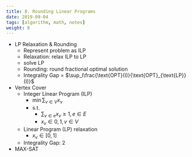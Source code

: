 ```yaml
---
title: 8. Rounding Linear Programs
date: 2019-09-04
tags: [algorithm, math, notes]
weight: 8
---
```


* LP Relaxation & Rounding
  * Represent problem as ILP
  * Relaxation: relax ILP to LP
  * solve LP
  * Rounding: round fractional optimal solution
  * Integrality Gap = $\sup_I\frac{\text{OPT}(I)}{\text{OPT}_{\text{LP}}(I)}$
* Vertex Cover
  * Integer Linear Program (ILP)
    * $\min \sum_{v\in V}x_v$
    * s.t. 
      * $\sum_{v\in e}x_v\geq 1,e\in E$
      * $x_v\in {0,1},v\in V$
  * Linear Program (LP) relaxation
    * $x_v\in [0,1]$
  * Integrality Gap: $2$
* MAX-SAT